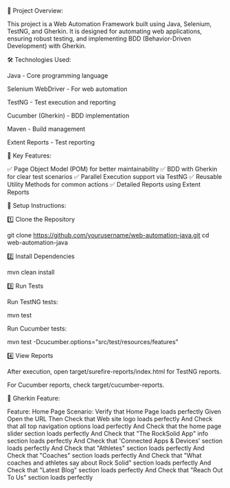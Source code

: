 
🚀 Project Overview:

This project is a Web Automation Framework built using Java, Selenium, TestNG, and Gherkin. It is designed for automating web applications, ensuring robust testing, and implementing BDD (Behavior-Driven Development) with Gherkin.

🛠️ Technologies Used:

Java - Core programming language

Selenium WebDriver - For web automation

TestNG - Test execution and reporting

Cucumber (Gherkin) - BDD implementation

Maven - Build management

Extent Reports - Test reporting

📌 Key Features:

✅ Page Object Model (POM) for better maintainability
✅ BDD with Gherkin for clear test scenarios
✅ Parallel Execution support via TestNG
✅ Reusable Utility Methods for common actions
✅ Detailed Reports using Extent Reports

🔧 Setup Instructions:

1️⃣ Clone the Repository

git clone https://github.com/yourusername/web-automation-java.git
cd web-automation-java

2️⃣ Install Dependencies

mvn clean install

3️⃣ Run Tests

Run TestNG tests:

mvn test

Run Cucumber tests:

mvn test -Dcucumber.options="src/test/resources/features"

4️⃣ View Reports

After execution, open target/surefire-reports/index.html for TestNG reports.

For Cucumber reports, check target/cucumber-reports.

📝 Gherkin Feature:

Feature: Home Page
  Scenario: Verify that Home Page loads perfectly
    Given Open the URL
    Then Check that Web site logo loads perfectly
    And Check that all top navigation options load perfectly
    And Check that the home page slider section loads perfectly
    And Check that  "The RockSolid App" info section loads perfectly
    And Check that 'Connected Apps & Devices' section loads perfectly
    And Check that "Athletes" section loads perfectly
    And Check that "Coaches" section loads perfectly
    And Check that "What coaches and athletes say about Rock Solid" section loads perfectly
    And Check that "Latest Blog" section loads perfectly
    And Check that "Reach Out To Us" section loads perfectly
